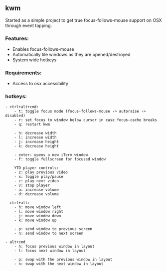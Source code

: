 ## kwm

Started as a simple project to get true focus-follows-mouse support on OSX through event tapping.

### Features:
- Enables focus-follows-mouse
- Automatically tile windows as they are opened/destroyed
- System wide hotkeys

### Requirements:
- Access to osx accessibility

### hotkeys:
    - ctrl+alt+cmd:
        - t: toggle focus mode (focus-follows-mouse -> autoraise -> disabled)
        - r: set focus to window below cursor in case focus-cache breaks
        - q: restart kwm

        - h: decrease width
        - l: increase width
        - j: increase height
        - k: decrease height

        - enter: opens a new iTerm window
        - f: toggle fullscreen for focused window

        YTD player controls:
        - z: play previous video
        - x: toggle play/pause
        - c: play next video
        - v: stop player
        - a: increase volume
        - d: decrease volume

    - ctrl+alt:
        - h: move window left
        - l: move window right
        - j: move window down
        - k: move window up

        - p: send window to previous screen
        - n: send window to next screen

    - alt+cmd
        - h: focus previous window in layout
        - l: focus next window in layout

        - p: swap with the previous window in layout
        - n: swap with the next window in layout

